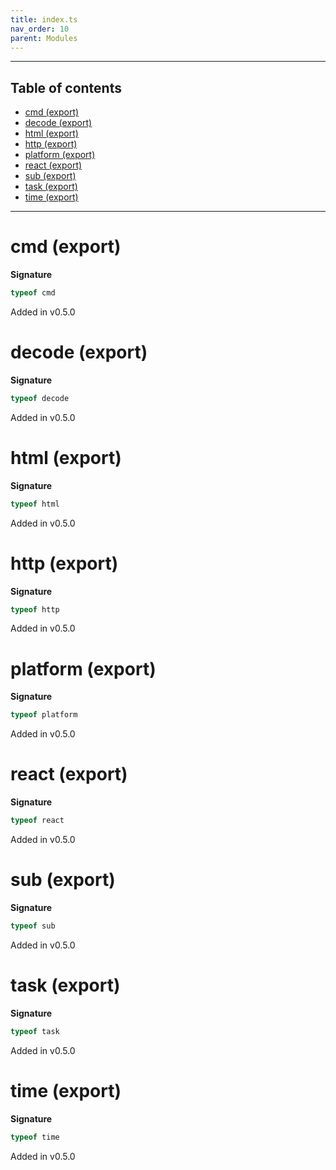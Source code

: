 ```yaml
---
title: index.ts
nav_order: 10
parent: Modules
---
```


---

<h2 class="text-delta">Table of contents</h2>

- [cmd (export)](#cmd-export)
- [decode (export)](#decode-export)
- [html (export)](#html-export)
- [http (export)](#http-export)
- [platform (export)](#platform-export)
- [react (export)](#react-export)
- [sub (export)](#sub-export)
- [task (export)](#task-export)
- [time (export)](#time-export)

---

# cmd (export)

**Signature**

```ts
typeof cmd
```

Added in v0.5.0

# decode (export)

**Signature**

```ts
typeof decode
```

Added in v0.5.0

# html (export)

**Signature**

```ts
typeof html
```

Added in v0.5.0

# http (export)

**Signature**

```ts
typeof http
```

Added in v0.5.0

# platform (export)

**Signature**

```ts
typeof platform
```

Added in v0.5.0

# react (export)

**Signature**

```ts
typeof react
```

Added in v0.5.0

# sub (export)

**Signature**

```ts
typeof sub
```

Added in v0.5.0

# task (export)

**Signature**

```ts
typeof task
```

Added in v0.5.0

# time (export)

**Signature**

```ts
typeof time
```

Added in v0.5.0
